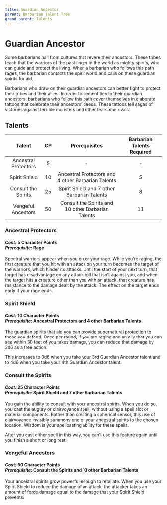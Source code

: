 ```yaml
---
title: Guardian Ancestor
parent: Barbarian Talent Tree
grand_parent: Talents
---
```


# Guardian Ancestor
Some barbarians hail from cultures that revere their ancestors. These tribes teach that the warriors of the past linger in the world as mighty spirits, who can guide and protect the living. When a barbarian who follows this path rages, the barbarian contacts the spirit world and calls on these guardian spirits for aid.

Barbarians who draw on their guardian ancestors can better fight to protect their tribes and their allies. In order to cement ties to their guardian ancestors, barbarians who follow this path cover themselves in elaborate tattoos that celebrate their ancestors’ deeds. These tattoos tell sagas of victories against terrible monsters and other fearsome rivals.

## Talents

| Talent | CP | Prerequisites | Barbarian Talents Required |
|:------:|:--:|:-------------:|:---------------------:|
| Ancestral Protectors | 5 | - | - |
| Spirit Shield | 10 | Ancestral Protectors and 4 other Barbarian Talents | 5 |
| Consult the Spirits | 25 | Spirit Shield and 7 other Barbarian Talents | 8 |
| Vengeful Ancestors | 50 | Consult the Spirits and 10 other Barbarian Talents | 11 |

### Ancestral Protectors
#### *Cost:* 5 Character Points<br>*Prerequisite:* Rage 
Spectral warriors appear when you enter your rage. While you’re raging, the first creature that you hit with an attack on your turn becomes the target of the warriors, which hinder its attacks. Until the start of your next turn, that target has disadvantage on any attack roll that isn’t against you, and when the target hits a creature other than you with an attack, that creature has resistance to the damage dealt by the attack. The effect on the target ends early if your rage ends.

### Spirit Shield
#### *Cost:* 10 Character Points<br>*Prerequisite:* Ancestral Protectors and 4 other Barbarian Talents
The guardian spirits that aid you can provide supernatural protection to those you defend. Once per round, if you are raging and an ally that you can see within 30 feet of you takes damage, you can reduce that damage by 2d6 as a free action.

This increases to 3d6 when you take your 3rd Guardian Ancestor talent and to 4d6 when you take your 4th Guardian Ancestor talent.

### Consult the Spirits
#### *Cost:* 25 Character Points<br>*Prerequisite:* Spirit Shield and 7 other Barbarian Talents
You gain the ability to consult with your ancestral spirits. When you do so, you cast the augury or clairvoyance spell, without using a spell slot or material components. Rather than creating a spherical sensor, this use of clairvoyance invisibly summons one of your ancestral spirits to the chosen location. Wisdom is your spellcasting ability for these spells.

After you cast either spell in this way, you can’t use this feature again until you finish a short or long rest.

### Vengeful Ancestors
#### *Cost:* 50 Character Points<br>*Prerequisite:* Consult the Spirits and 10 other Barbarian Talents
Your ancestral spirits grow powerful enough to retaliate. When you use your Spirit Shield to reduce the damage of an attack, the attacker takes an amount of force damage equal to the damage that your Spirit Shield prevents.
